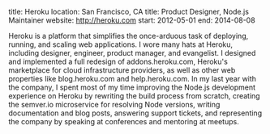 title: Heroku
location: San Francisco, CA
title: Product Designer, Node.js Maintainer
website: http://heroku.com
start: 2012-05-01
end: 2014-08-08

Heroku is a platform that simplifies the once-arduous task of deploying, running, and scaling web applications. I wore many hats at Heroku, including designer, engineer, product manager, and evangelist. I designed and implemented a full redesign of addons.heroku.com, Heroku's marketplace for cloud infrastructure providers, as well as other web properties like blog.heroku.com and help.heroku.com. In my last year with the company, I spent most of my time improving the Node.js development experience on Heroku by rewriting the build process from scratch, creating the semver.io microservice for resolving Node versions, writing documentation and blog posts, answering support tickets, and representing the company by speaking at conferences and mentoring at meetups.
